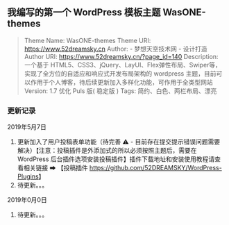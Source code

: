 ## 我编写的第一个 WordPress 模板主题 WasONE-themes
> Theme Name: WasONE-themes 
> Theme URI: https://www.52dreamsky.cn
> Author:  - 梦想天空技术网 - 设计打造
> Author URI: https://www.52dreamsky.cn/?page_id=140
> Description: 一个基于 HTML5、CSS3、jQuery、LayUI、Flex弹性布局、Swiper等，实现了全方位的自适应和响应式开发布局架构的 wordpress 主题，目前可以作用于个人博客，待后续更新加入多样化功能，可作用于全类型网站
> Version: 1.7 优化 Puls 版( 稳定版 )
> Tags: 简约、白色、两栏布局、漂亮
### 更新记录

2019年5月7日

1. 更新加入了用户投稿表单功能（待完善 ⚠ - 目前存在提交提示错误问题需要解决）【注意：投稿插件是外添加式的所以必须按照主题后，需要在 WordPress 后台插件选项安装投稿插件】插件下载地址和安装使用教程请查看相关链接 ➡ 【投稿插件 <https://github.com/52DREAMSKY/WordPress-Plugins>】 
2. 待更新。。。

2019年0月0日

1. 待更新。。。